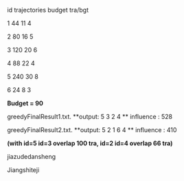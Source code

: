 id	trajectories	budget	   tra/bgt  

1		44			11        4     	

2		80			16        5     			

3		120			20        6     		

4		88			22        4     		

5		240			30        8     		

6		24			8          3     		

**Budget = 90**

greedyFinalResult1.txt. **output: 5 3 2 4 ** influence : 528



greedyFinalResult2.txt. **output: 5 2 1 6 4 ** influence : 410

**(with id=5 id=3 overlap 100 tra, id=2 id=4 overlap 66 tra)**

jiazudedansheng

Jiangshiteji	 